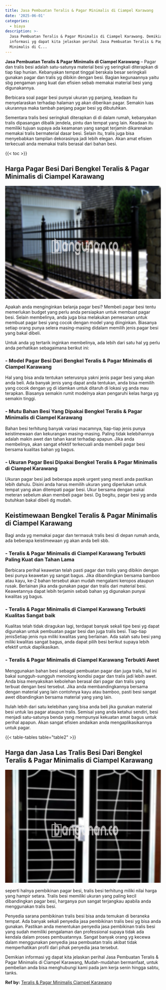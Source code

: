 ```yaml
---
title: Jasa Pembuatan Teralis & Pagar Minimalis di Ciampel Karawang
date: '2025-06-01'
categories:
  - biaya
description: >-
  Jasa Pembuatan Teralis & Pagar Minimalis di Ciampel Karawang. Demikian
  informasi yg dapat kita jelaskan perihal Jasa Pembuatan Teralis & Pagar
  Minimalis di C...
---
```


**Jasa Pembuatan Teralis & Pagar Minimalis di Ciampel Karawang** – Pagar dan tralis besi adalah satu-satunya material besi yg seringkali diterapkan di tiap tiap hunian. Kebanyakan tempat tinggal berskala besar seringkali gunakan pagar dan tralis yg dibikin dengan besi. Bagian kegunaannya yaitu sbg pengaman yang kuat dan efisien sebab memakai material besi yang digunakannya.

Berbicara soal pagar besi punyai ukuran yg panjang, keadaan itu menyelaraskan terhadap halaman yg akan diberikan pagar. Semakin luas ukurannya maka tambah panjang pagar besi yg dibutuhkan.

Sementara tralis besi seringkali diterapkan di di dalam rumah, kebanyakan tralis dipasangan dibalik jendela, pintu dan tempat yang lain. Keadaan itu memiliki tujuan supaya ada keamanan yang sangat terjamin dikarenakan memakai tralis bermaterial dasar besi. Selain itu, tralis juga bisa menyebabkan tampilan dekorasinya jadi lebih elegan. Akan amat efisien terkecuali anda memakai tralis berasal dari bahan besi.

{{< toc >}}

## Harga Pagar Besi Dari Bengkel Teralis & Pagar Minimalis di Ciampel Karawang

![Jasa Pembuatan Teralis & Pagar Minimalis di Ciampel Karawang](/images/pagar-minimalis-murah-39.png)

Apakah anda menginginkan belanja pagar besi? Membeli pagar besi tentu memerlukan budget yang perlu anda persiapkan untuk membuat pagar besi. Selain membelinya, anda juga bisa melakukan pemesanan untuk membuat pagar besi yang cocok dengan model yang diinginkan. Biasanya setiap orang punya selera masing-masing didalam memilih jenis pagar besi yang bakal dibeli.

Untuk anda yg tertarik inginkan membelinya, ada lebih dari satu hal yg perlu anda perhatikan sebagaimana berikut ini:
### \- Model Pagar Besi Dari Bengkel Teralis & Pagar Minimalis di Ciampel Karawang

Hal yang bisa anda tentukan seterusnya yakni jenis pagar besi yang akan anda beli. Ada banyak jenis yang dapat anda tentukan, anda bisa memilih yang cocok dengan yg di idamkan untuk ditaruh di lokasi yg anda mau terapkan. Biasanya semakin rumit modelnya akan pengaruhi kelas harga yg semakin tinggi.

### \- Mutu Bahan Besi Yang Dipakai Bengkel Teralis & Pagar Minimalis di Ciampel Karawang

Bahan besi terhitung banyak variasi macamnya, tiap-tiap jenis punya keistimewaan dan kekurangan masing-masing. Paling tidak kelebihannya adalah makin awet dan tahan karat terhadap apapun. Jika anda membelinya, akan sangat efektif terkecuali anda membeli pagar besi bersama kualitas bahan yg bagus.

### \- Ukuran Pagar Besi Dipakai Bengkel Teralis & Pagar Minimalis di Ciampel Karawang

Ukuran pagar besi jadi beberapa aspek urgent yang mesti anda pastikan lebih dahulu. Disini anda harus memilih ukuran yang diperlukan untuk tempat yang akan ditempati pagar besi. Ukur bersama dengan pakai meteran sebelum akan membeli pagar besi. Dg begitu, pagar besi yg anda butuhkan bakal dibeli dg mudah.

## Keistimewaan Bengkel Teralis & Pagar Minimalis di Ciampel Karawang

Bagi anda yg memakai pagar dan termasuk tralis besi di depan rumah anda, ada beberapa keistimewaan yg akan anda beli sbb.

### \- Teralis & Pagar Minimalis di Ciampel Karawang Terbukti Paling Kuat dan Tahan Lama

Berbicara perihal keawetan telah pasti pagar dan tralis yang dibikin dengan besi punya keawetan yg sangat bagus. Jika dibandingkan bersama bamboo atau kayu, ke-2 bahan tersebut akan mudah mengalami keropos ataupun rusak. Berlainan jika anda gunakan pagar dan tralis dari material besi. Keawetannya dapat lebih terjamin sebab bahan yg digunakan punyai kwalitas yg bagus.

### \- Teralis & Pagar Minimalis di Ciampel Karawang Terbukti Kualitas Sangat baik

Kualitas telah tidak diragukan lagi, terdapat banyak sekali tipe besi yg dapat digunakan untuk pembuatan pagar besi dan juga tralis besi. Tiap-tiap jenisSetiap jenis nya miliki kwalitas yang berlainan. Ada salah satu besi yang miliki kwalitas sangat bagus, anda dapat pilih besi berikut supaya lebih efektif untuk diaplikasikan.

### \- Teralis & Pagar Minimalis di Ciampel Karawang Terbukti Awet

Menggunakan bahan besi sebagai pembuatan pagar dan juga tralis, hal ini bakal sungguh-sungguh menolong kondisi pagar dan tralis jadi lebih awet. Anda bisa menyaksikan kebolehan berasal dari pagar dan tralis yang terbuat dengan besi tersebut. Jika anda membandingkannya bersama dengan material yang lain contohnya kayu atau bamboo, pasti besi sangat awet dibandingkan bersama material yang yang lain.

Itulah lebih dari satu kelebihan yang bisa anda beli jika gunakan material besi untuk las pagar ataupun tralis. Semisal yang anda ketahui sendiri, besi menjadi satu-satunya benda yang mempunyai kekuatan amat bagus untuk perihal apapun. Akan sangat efisien andaikan anda mengaplikasikannya untuk pagar.

{{< table-tables table="table2" >}}

## Harga dan Jasa Las Tralis Besi Dari Bengkel Teralis & Pagar Minimalis di Ciampel Karawang

![Jasa Pembuatan Teralis & Pagar Minimalis di Ciampel Karawang](/images/teralis-minimalis-murah-38.png)

seperti halnya pembikinan pagar besi, tralis besi terhitung miliki nilai harga yang hampir setara. Tralis besi memiliki ukuran yang paling kecil dibandingkan pagar besi, harganya pun sangat terjangkau apabila anda menggunakan tralis besi.

Penyedia sarana pembikinan tralis besi bisa anda temukan di beraneka tempat. Ada banyak sekali penyedia jasa pembikinan tralis besi yg bisa anda gunakan. Pastikan anda menentukan penyedia jasa pembikinan tralis besi yang sudah memiliki pengalaman dan professional supaya tidak ada kendala dalam proses pembuatannya. Sangat banyak orang yg kecewa dalam menggunakan penyedia jasa pembuatan tralis akibat tidak memperhatikan profil dari pihak penyedia jasa tersebut.

Demikian informasi yg dapat kita jelaskan perihal Jasa Pembuatan Teralis & Pagar Minimalis di Ciampel Karawang, Mudah-mudahan bermanfaat, untuk pembelian anda bisa menghubungi kami pada jam kerja senin hingga sabtu, tanks.

**Ref by:** [Teralis & Pagar Minimalis Ciampel Karawang](https://id.wikipedia.org/wiki/Teralis)
